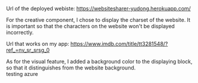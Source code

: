 Url of the deployed webiste: https://websitesharer-yudong.herokuapp.com/

For the creative component, I chose to display the charset of the website. It is important so that the characters on the website won't be displayed incorrectly.

Url that works on my app: https://www.imdb.com/title/tt3281548/?ref_=nv_sr_srsg_0

As for the visual feature, I added a background color to the displaying block, so that it distinguishes from the website background.
\
testing azure

